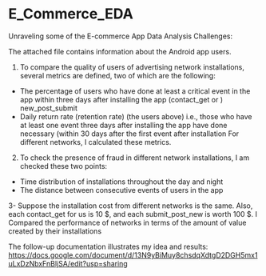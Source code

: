# E_Commerce_EDA
Unraveling some of the E-commerce App Data Analysis Challenges:

The attached file contains information about the Android app users.
1. To compare the quality of users of advertising network installations, several metrics are defined, two of which are the following:
- The percentage of users who have done at least a critical event in the app within three days after installing the app (contact_get or
) new_post_submit
- Daily return rate (retention rate) (the users above) i.e., those who have at least one event three days after installing the app
have done necessary (within 30 days after the first event after installation
For different networks, I calculated these metrics.

2. To check the presence of fraud in different network installations, I am checked these two points:
- Time distribution of installations throughout the day and night
- The distance between consecutive events of users in the app

3- Suppose the installation cost from different networks is the same. Also, each contact_get for us is 10 $, and each
submit_post_new is worth 100 $. I Compared the performance of networks in terms of the amount of value created by their installations

The follow-up documentation illustrates my idea and results:
https://docs.google.com/document/d/13N9yBiMuy8chsdqXdtgD2DGH5mx1uLxDzNbxFnBljSA/edit?usp=sharing
